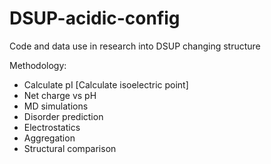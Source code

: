 # DSUP-acidic-config
Code and data use in research into DSUP changing structure

Methodology:
- Calculate pI [Calculate isoelectric point]
- Net charge vs pH
- MD simulations
- Disorder prediction
- Electrostatics
- Aggregation
- Structural comparison

